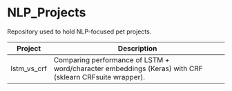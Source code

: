 # NLP_Projects

Repository used to hold NLP-focused pet projects.

| Project | Description |
| --------|-------------|
| lstm_vs_crf | Comparing performance of LSTM + word/character embeddings (Keras) with CRF (sklearn CRFsuite wrapper). |